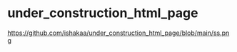 # under_construction_html_page
https://github.com/ishakaa/under_construction_html_page/blob/main/ss.png
